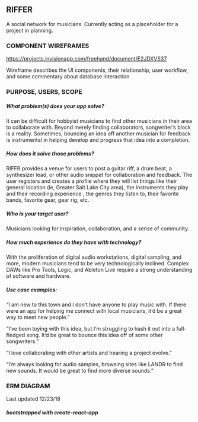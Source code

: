 ## RIFFER

A social network for musicians. Currently acting as a placeholder for a project in planning.

### COMPONENT WIREFRAMES

https://projects.invisionapp.com/freehand/document/E2JDXVS37

Wireframe describes the UI components, their relationship, user workflow, and some commentary about database interaction

### PURPOSE, USERS, SCOPE

##### What problem(s) does your app solve?

It can be difficult for hobbyist musicians to find other musicians in their area to collaborate with.  Beyond merely finding collaborators, songwriter’s block is a reality.  Sometimes, bouncing an idea off another musician for feedback is instrumental in helping develop and progress that idea into a completion.  

##### How does it solve those problems?

RIFFR provides a venue for users to post a guitar riff, a drum beat, a synthesizer lead, or other audio snippet for collaboration and feedback. The user registers and creates a profile where they will list things like their general location (ie, Greater Salt Lake City area), the instruments they play and their recording experience , the genres they listen to, their favorite bands, favorite gear, gear rig, etc.


##### Who is your target user?

Musicians looking for inspiration, collaboration, and a sense of community.


##### How much experience do they have with technology?

With the proliferation of digital audio workstations, digital sampling, and more, modern musicians tend to be very technologically inclined.  Complex DAWs like Pro Tools, Logic, and Ableton Live require a strong understanding of software and hardware. 


##### Use case examples:

“I am new to this town and I don’t have anyone to play music with. If there were an app for helping me connect with local musicians, it’d be a great way to meet new people.”

“I’ve been toying with this idea, but I’m struggling to hash it out into a full-fledged song.  It’d be great to bounce this idea off of some other songwriters.”

“I love collaborating with other artists and hearing a project evolve.”

“I’m always looking for audio samples, browsing sites like LANDR to find new sounds.  It would be great to find more diverse sounds.”


### ERM DIAGRAM



Last updated 12/23/18

##### bootstrapped with create-react-app
